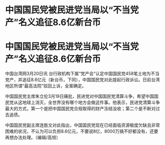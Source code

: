# 中国国民党被民进党当局以“不当党产”名义追征8.6亿新台币

# 中国国民党被民进党当局以“不当党产”名义追征8.6亿新台币

中国台湾网3月20日讯
台行政机构下属“党产会”认定中国国民党458笔土地为不当党产，并追征8.6亿元（新台币，下同），中国国民党对此提起行政诉讼。日前台湾地区所谓“最高法院”驳回上诉，全案确定。

中国国民党主席朱立伦3月19日痛批，民进党对中国国民党清算斗争，希望中国国民党从这地球上消灭，全世界没有哪个地方会做这件事。他表示，民进党清算斗争最大的方式，第一个是把中国国民党合规取得的财产冻结没收；第二个是不断对过去追债。

中国国民党副主席连胜文对此指出，中国国民党现在已经面临资源极度欠缺且非常困难的状况，不认为可以负担8.6亿元，不要说8亿，8000万搞不好都没有，还要再想办法处理。（编辑/高旭）

